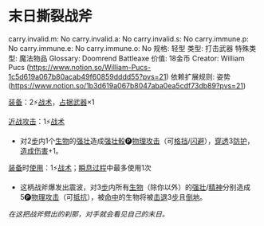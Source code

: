# 末日撕裂战斧

carry.invalid.m: No
carry.invalid.a: No
carry.invalid.s: No
carry.immune.p: No
carry.immune.e: No
carry.immune.o: No
规格: 轻型
类型: 打击武器
特殊类型: 魔法物品
Glossary: Doomrend Battleaxe
价值: 18金币
Creator: William Pucs (https://www.notion.so/William-Pucs-1c5d619a067b80acab49f60859dddd55?pvs=21)
依赖扩展规则: 姿势 (https://www.notion.so/1b3d619a067b8047aba0ea5cdf73db89?pvs=21)

<aside>

[装备](https://www.notion.so/1b3d619a067b80f99057fe3412922dd5?pvs=21)：2⚡️[战术](https://www.notion.so/1b3d619a067b8051b6eaffd160aee01c?pvs=21)，[占据](https://www.notion.so/1b3d619a067b8021ba8fe7cef8b96857?pvs=21)[武器](https://www.notion.so/1b3d619a067b80529a70eee1166b41ef?pvs=21)×1

</aside>

<aside>

[近战攻击](https://www.notion.so/1b4d619a067b80eda8b0facbba0c7b1a?pvs=21)：1⚡️[战术](https://www.notion.so/1b3d619a067b8051b6eaffd160aee01c?pvs=21)

- 对2[步](https://www.notion.so/1b3d619a067b800fb1cfe9f0ef45b9ef?pvs=21)内1个[生物](https://www.notion.so/1b3d619a067b80d0bbe1d113bf20ff1f?pvs=21)的[强壮](https://www.notion.so/1b3d619a067b8018b6a6d9d43490bbdc?pvs=21)造成[强壮骰](https://www.notion.so/1b3d619a067b806094ebcc0abdf4ba13?pvs=21)🅟[物理攻击](https://www.notion.so/1b4d619a067b801e990cfa56185bd47c?pvs=21)（可[格挡](https://www.notion.so/1b4d619a067b803faa0fe2c3dd8fedee?pvs=21)/[闪避](https://www.notion.so/1b4d619a067b802bac11faba310fa6c8?pvs=21)），[穿透](https://www.notion.so/1b4d619a067b80f9ac25d2f6f7bc3efc?pvs=21)3[防护](https://www.notion.so/1b3d619a067b806e8bd4c7265f5a00fa?pvs=21)，[造成伤害](https://www.notion.so/1b4d619a067b8092a3a9d4c4494aea00?pvs=21)+1。
</aside>

<aside>

[装备](https://www.notion.so/1b3d619a067b80f99057fe3412922dd5?pvs=21)时[使用](https://www.notion.so/1b3d619a067b80bbbbacd6817c707325?pvs=21)：1⚡️[战术](https://www.notion.so/1b3d619a067b8051b6eaffd160aee01c?pvs=21)；[瞬息过程](https://www.notion.so/1b3d619a067b80aaa52efa8a891fe3ad?pvs=21)中最多使用1次

- 这柄战斧爆发出震波，对3[步](https://www.notion.so/1b3d619a067b800fb1cfe9f0ef45b9ef?pvs=21)内所有[生物](https://www.notion.so/1b3d619a067b80d0bbe1d113bf20ff1f?pvs=21)（除你以外）的[强壮](https://www.notion.so/1b3d619a067b8018b6a6d9d43490bbdc?pvs=21)/[精神](https://www.notion.so/1b3d619a067b800a8da5d96dd60be2b1?pvs=21)分别造成5🅟[物理攻击](https://www.notion.so/1b4d619a067b801e990cfa56185bd47c?pvs=21)（可[抵抗](https://www.notion.so/1b4d619a067b807e9a6ec46573f668fb?pvs=21)），被[命中](https://www.notion.so/1b4d619a067b805b9ae6f266211ce9d3?pvs=21)的生物将被[击退](https://www.notion.so/1b3d619a067b80c2a98ffca0107a56da?pvs=21)3[步](https://www.notion.so/1b3d619a067b800fb1cfe9f0ef45b9ef?pvs=21)且[倒地](https://www.notion.so/1b3d619a067b808fafc8c6969c904b96?pvs=21)。
</aside>

*在这把战斧劈出的刹那，对手就会看见自己的末日。*